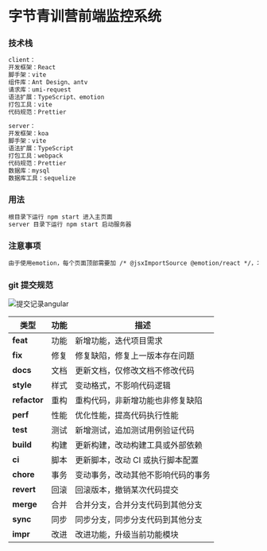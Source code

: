 # 字节青训营前端监控系统

### 技术栈

```txt
client：
开发框架：React
脚手架：vite
组件库：Ant Design、antv
请求库：umi-request
语法扩展：TypeScript、emotion
打包工具：vite
代码规范：Prettier

server：
开发框架：koa
脚手架：vite
语法扩展：TypeScript
打包工具：webpack
代码规范：Prettier
数据库：mysql
数据库工具：sequelize
```

### 用法

```txt
根目录下运行 npm start 进入主页面
server 目录下运行 npm start 启动服务器
```

### 注意事项

```txt
由于使用emotion，每个页面顶部需要加 /* @jsxImportSource @emotion/react */，才能使用css-in-js语法
```

### git 提交规范

![提交记录angular](https://p1-juejin.byteimg.com/tos-cn-i-k3u1fbpfcp/b0099c122df340aaa1aaabe63fd4647a~tplv-k3u1fbpfcp-zoom-in-crop-mark:3024:0:0:0.awebp)

| 类型         | 功能 | 描述                               |
| ------------ | ---- | ---------------------------------- |
| **feat**     | 功能 | 新增功能，迭代项目需求             |
| **fix**      | 修复 | 修复缺陷，修复上一版本存在问题     |
| **docs**     | 文档 | 更新文档，仅修改文档不修改代码     |
| **style**    | 样式 | 变动格式，不影响代码逻辑           |
| **refactor** | 重构 | 重构代码，非新增功能也非修复缺陷   |
| **perf**     | 性能 | 优化性能，提高代码执行性能         |
| **test**     | 测试 | 新增测试，追加测试用例验证代码     |
| **build**    | 构建 | 更新构建，改动构建工具或外部依赖   |
| **ci**       | 脚本 | 更新脚本，改动 CI 或执行脚本配置   |
| **chore**    | 事务 | 变动事务，改动其他不影响代码的事务 |
| **revert**   | 回滚 | 回滚版本，撤销某次代码提交         |
| **merge**    | 合并 | 合并分支，合并分支代码到其他分支   |
| **sync**     | 同步 | 同步分支，同步分支代码到其他分支   |
| **impr**     | 改进 | 改进功能，升级当前功能模块         |
